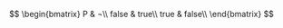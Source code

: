   $$
    \begin{bmatrix}
    P & ¬\\
    false & true\\
    true & false\\
    \end{bmatrix}
    $$
